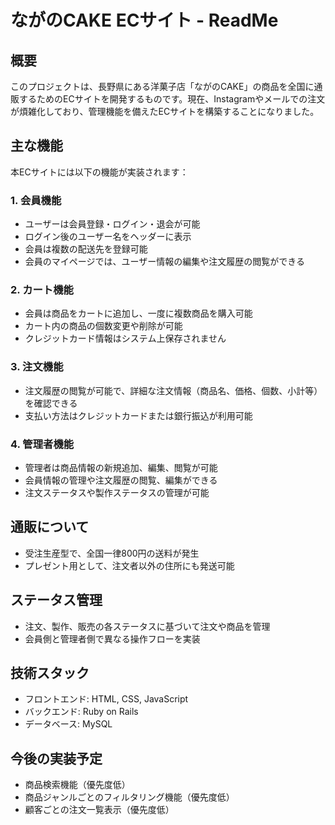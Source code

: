# ながのCAKE ECサイト - ReadMe

## 概要
このプロジェクトは、長野県にある洋菓子店「ながのCAKE」の商品を全国に通販するためのECサイトを開発するものです。現在、Instagramやメールでの注文が煩雑化しており、管理機能を備えたECサイトを構築することになりました。

## 主な機能
本ECサイトには以下の機能が実装されます：

### 1. **会員機能**
- ユーザーは会員登録・ログイン・退会が可能
- ログイン後のユーザー名をヘッダーに表示
- 会員は複数の配送先を登録可能
- 会員のマイページでは、ユーザー情報の編集や注文履歴の閲覧ができる

### 2. **カート機能**
- 会員は商品をカートに追加し、一度に複数商品を購入可能
- カート内の商品の個数変更や削除が可能
- クレジットカード情報はシステム上保存されません

### 3. **注文機能**
- 注文履歴の閲覧が可能で、詳細な注文情報（商品名、価格、個数、小計等）を確認できる
- 支払い方法はクレジットカードまたは銀行振込が利用可能

### 4. **管理者機能**
- 管理者は商品情報の新規追加、編集、閲覧が可能
- 会員情報の管理や注文履歴の閲覧、編集ができる
- 注文ステータスや製作ステータスの管理が可能

## 通販について
- 受注生産型で、全国一律800円の送料が発生
- プレゼント用として、注文者以外の住所にも発送可能

## ステータス管理
- 注文、製作、販売の各ステータスに基づいて注文や商品を管理
- 会員側と管理者側で異なる操作フローを実装

## 技術スタック
- フロントエンド: HTML, CSS, JavaScript
- バックエンド: Ruby on Rails
- データベース: MySQL

## 今後の実装予定
- 商品検索機能（優先度低）
- 商品ジャンルごとのフィルタリング機能（優先度低）
- 顧客ごとの注文一覧表示（優先度低）

